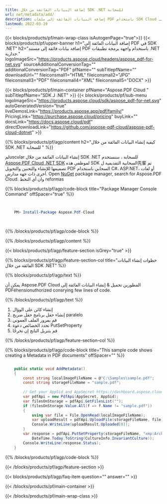 ```yaml
---
title: إضافة البيانات الفائقة من خلال SDK .NET للسحابة
url: net/metadata/add/
description: إضافة البيانات الفائقة إلى ملفات PDF باستخدام SDK Cloud لـ Aspose.PDF لـ .NET. noseimpas
lastmod: 2022-03-19
---
```


{{< blocks/products/pf/main-wrap-class isAutogenPage="true">}}
{{< blocks/products/pf/upper-banner h1="إضافة البيانات الفائقة إلى PDF في SDK .NET" h2="إضافة بيانات فائقة إلى مستند PDF باستخدام واجهة برمجة تطبيقات .NET جدارية." logoImageSrc="https://products.aspose.cloud/headers/aspose_pdf-for-net.svg" sourceAdditionalConversionTag="" additionalConversionTag="PDF" pfName="" subTitlepfName="" downloadUrl="" fileiconsmall1="HTML" fileiconsmall2="JPG" fileiconsmall3="PDF" fileiconsmall4="XML" fileiconsmall5="DOCX" >}}

{{< blocks/products/pf/main-container pfName="Aspose.PDF Cloud " subTitlepfName="SDK لـ .NET" >}}
{{< blocks/products/pf/sub-menu logoImageSrc="https://products.aspose.cloud/sdk/aspose_pdf-for-net.svg"
autoGeneratedVersion="true"
liveDemosLink="https://products.aspose.app/pdf/family/" PricingLink="https://purchase.aspose.cloud/pricing" buyLink="" docsLink="https://docs.aspose.cloud/pdf"  directDownloadLink="https://github.com/aspose-pdf-cloud/aspose-pdf-cloud-dotnet" >}}

{{% blocks/products/pf/agp/content h2="كيفية إنشاء البيانات الفائقة من خلال SDK .NET للسحابة " %}}

لمuscular إنشاء البيانات الفائقة من خلال SDK .NET للسحابة ، سنستخدم
[Aspose.PDF Cloud .NET SDK](https://products.aspose.cloud/pdf/net/)
لموظفي هذه SDK السحابية التقديمية ل先輩 تم تصميمها للإنشاء والتحنين والتحويل PDF السحابي باستخدام C#، ASP.NET، أو لغات أخرى ذات جهة مدارس. Open
[NuGet](https://www.nuget.org/packages/Aspose.Pdf-Cloud)
package manager, search for
Aspose.PDF Cloud.
وان أي التخط reformas

{{% blocks/products/pf/agp/code-block title="Package Manager Console Command" offSpacer="true" %}}

```powershell

     
    PM> Install-Package Aspose.Pdf-Cloud
     
     

```

{{% /blocks/products/pf/agp/code-block %}}

{{% /blocks/products/pf/agp/content %}}

{{< blocks/products/pf/agp/feature-section isGrey="true" >}}

{{% blocks/products/pf/agp/feature-section-col title="خطوات إنشاء البيانات الفائقة من خلال SDK .NET" %}}

{{% blocks/products/pf/agp/text %}}

يمكن أن Aspose.PDF Cloud المطورين تحميل & إنشاء البيانات الفائقة إلى PDFéhensionuthorized consrying few lines of code.

{{% /blocks/products/pf/agp/text %}}

1. إنشاء كائن على الوؤال
1. إنشاء حقل برنامج حقل ضريح paralelo
1. قم بمرور الملف العموني
1. تحدد الخصائص دعوة PutSetProperty
1. قم بتنزيل الناتج إن تخرجًا

{{% /blocks/products/pf/agp/feature-section-col %}}

{{% blocks/products/pf/agp/code-block title="This sample code shows creating a Metadata in PDF documents" offSpacer="" %}}

```cs

    public static void AddMetadata()
    {
        const string localImageFileName = @"C:\Samples\sample.pdf";
        const string storageFileName = "sample.pdf";
        
        // Get your AppSid and AppSecret https://dashboard.aspose.cloud (free registration required).
        var pdfApi = new PdfApi(AppSecret, AppSid);
        var filesOnStorage = pdfApi.GetFilesList("");
        if (filesOnStorage.Value.All(f => f.Name != "sample.pdf"))
        {
            using var file = File.OpenRead(localImageFileName);
            var uploadResult = pdfApi.UploadFile(storageFileName, file);
            Console.WriteLine(uploadResult.Uploaded[0]);
        }
        var response = pdfApi.PutSetProperty(storageFileName, "xmp:ArchiveDate", 
            DateTime.Today.ToString(CultureInfo.InvariantCulture));
        Console.WriteLine(response.Status);
    }
```

{{% /blocks/products/pf/agp/code-block %}}

{{< /blocks/products/pf/agp/feature-section >}}

{{< blocks/products/pf/agp/faq-item question="" answer="" >}}

{{< /blocks/products/pf/main-container >}}

{{< /blocks/products/pf/main-wrap-class >}}

